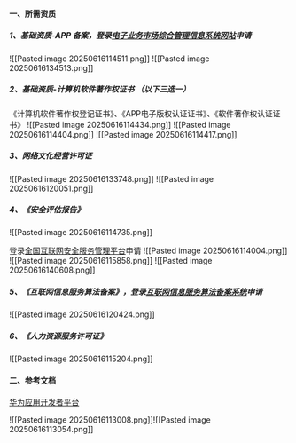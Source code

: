 
#### 一、所需资质

#####  1、基础资质-**APP 备案**，登录[电子业务市场综合管理信息系统网站](https://dxzhgl.miit.gov.cn/#/home)申请
![[Pasted image 20250616114511.png]]
![[Pasted image 20250616134513.png]]
##### 2、基础资质-**计算机软件著作权证书** （以下**三选一**）
《计算机软件著作权登记证书》、《APP电子版权认证证书》、《软件著作权认证证书》
![[Pasted image 20250616114434.png]]
![[Pasted image 20250616114404.png]]
![[Pasted image 20250616114417.png]]
##### 3、网络文化经营许可证
![[Pasted image 20250616133748.png]]
![[Pasted image 20250616120051.png]]

##### 4、《安全评估报告》
![[Pasted image 20250616114735.png]]

登录[全国互联网安全服务管理平台](https://beian.mps.gov.cn/#/)申请
![[Pasted image 20250616114004.png]]
![[Pasted image 20250616115858.png]]
![[Pasted image 20250616140608.png]]

##### 5、《互联网信息服务算法备案》，登录[互联网信息服务算法备案系统](https://beian.cac.gov.cn/#/index)申请
![[Pasted image 20250616120424.png]]

##### 6、《人力资源服务许可证》
![[Pasted image 20250616115204.png]]

#### 二、参考文档

[华为应用开发者平台](https://developer.huawei.com/consumer/cn/doc/app/80301)

![[Pasted image 20250616113008.png]]![[Pasted image 20250616113054.png]]